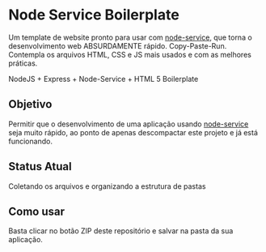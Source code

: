 Node Service Boilerplate
========================
Um template de website pronto para usar com [node-service](https://github.com/vivina/node-service), que torna o 
desenvolvimento web ABSURDAMENTE rápido. Copy-Paste-Run. Contempla os arquivos HTML, CSS e JS mais 
usados e com as melhores práticas.

NodeJS + Express + Node-Service + HTML 5 Boilerplate


Objetivo
--------
Permitir que o desenvolvimento de uma aplicação usando [node-service](https://github.com/vivina/node-service) seja
muito rápido, ao ponto de apenas descompactar este projeto e já está funcionando.


Status Atual
------------
Coletando os arquivos e organizando a estrutura de pastas


Como usar
---------
Basta clicar no botão ZIP deste repositório e salvar na pasta da sua aplicação.